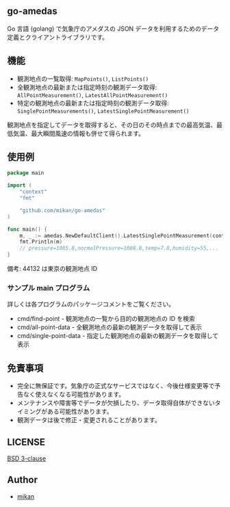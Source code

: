 go-amedas
---------

Go 言語 (golang) で気象庁のアメダスの JSON データを利用するためのデータ定義とクライアントライブラリです。

## 機能

- 観測地点の一覧取得: `MapPoints()`, `ListPoints()`
- 全観測地点の最新または指定時刻の観測データ取得: `AllPointMeasurement()`, `LatestAllPointMeasurement()`
- 特定の観測地点の最新または指定時刻の観測データ取得: `SinglePointMeasurements()`, `LatestSinglePointMeasurement()`

観測地点を指定してデータを取得すると、その日のその時点までの最高気温、最低気温、最大瞬間風速の情報も併せて得られます。

## 使用例

```go
package main

import (
	"context"
	"fmt"

	"github.com/mikan/go-amedas"
)

func main() {
	m, _ := amedas.NewDefaultClient().LatestSinglePointMeasurement(context.TODO(), "44132")
	fmt.Println(m)
	// pressure=1005.8,normalPressure=1008.8,temp=7.8,humidity=55,...
}
```

備考: 44132 は東京の観測地点 ID

### サンプル main プログラム

詳しくは各プログラムのパッケージコメントをご覧ください。

- cmd/find-point - 観測地点の一覧から目的の観測地点の ID を検索
- cmd/all-point-data - 全観測地点の最新の観測データを取得して表示
- cmd/single-point-data - 指定した観測地点の最新の観測データを取得して表示

## 免責事項

- 完全に無保証です。気象庁の正式なサービスではなく、今後仕様変更等で予告なく使えなくなる可能性があります。
- メンテナンスや障害等でデータが欠損したり、データ取得自体ができないタイミングがある可能性があります。
- 観測データは後で修正・変更されることがあります。

## LICENSE

[BSD 3-clause](LICENSE)

## Author

- [mikan](https://github.com/mikan)
